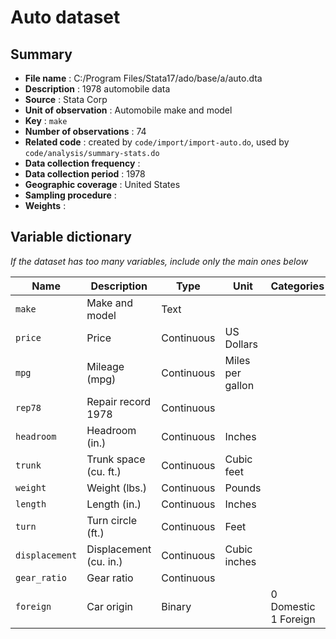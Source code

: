 # Auto dataset

## Summary

- **File name**                 : C:/Program Files/Stata17/ado/base/a/auto.dta 
- **Description**               : 1978 automobile data                         
- **Source**                    : Stata Corp                                   
- **Unit of observation**       : Automobile make and model                    
- **Key**                       : `make`                                       
- **Number of observations**    : 74 
- **Related code**              : created by `code/import/import-auto.do`, used by `code/analysis/summary-stats.do`                                          
- **Data collection frequency** :                                              
- **Data collection period**    : 1978                                         
- **Geographic coverage**       : United States                                
- **Sampling procedure**        :                                             
- **Weights**                   :                                             


## Variable dictionary

*If the dataset has too many variables, include only the main ones below*

| Name           | Description            | Type        | Unit              | Categories                |
|----------------|------------------------|-------------|-------------------|---------------------------|
| `make`         | Make and model         | Text        |                   |                           |
| `price`        | Price                  | Continuous  | US Dollars        |                           |
| `mpg`          | Mileage (mpg)          | Continuous  | Miles per gallon  |                           |
| `rep78`        | Repair record 1978     | Continuous  |                   |                           |
| `headroom`     | Headroom (in.)         | Continuous  | Inches            |                           |
| `trunk`        | Trunk space (cu. ft.)  | Continuous  | Cubic feet        |                           |
| `weight`       | Weight (lbs.)          | Continuous  | Pounds            |                           |
| `length`       | Length (in.)           | Continuous  | Inches            |                           |
| `turn`         | Turn circle (ft.)      | Continuous  | Feet              |                           |
| `displacement` | Displacement (cu. in.) | Continuous  | Cubic inches      |                           |
| `gear_ratio`   | Gear ratio             | Continuous  |                   |                           |
| `foreign`      | Car origin             | Binary      |                   | 0 Domestic <br> 1 Foreign |
